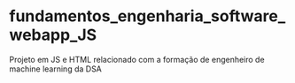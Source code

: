 # fundamentos_engenharia_software_webapp_JS
 Projeto em JS e HTML relacionado com a formação de engenheiro de machine learning da DSA
